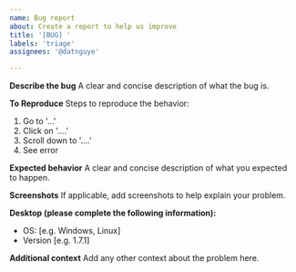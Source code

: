 ```yaml
---
name: Bug report
about: Create a report to help us improve
title: '[BUG] '
labels: 'triage'
assignees: '@datnguye'

---
```


**Describe the bug**
A clear and concise description of what the bug is.

**To Reproduce**
Steps to reproduce the behavior:

1. Go to '...'
2. Click on '....'
3. Scroll down to '....'
4. See error

**Expected behavior**
A clear and concise description of what you expected to happen.

**Screenshots**
If applicable, add screenshots to help explain your problem.

**Desktop (please complete the following information):**

- OS: [e.g. Windows, Linux]
- Version [e.g. 1.7.1]

**Additional context**
Add any other context about the problem here.
